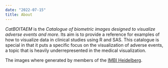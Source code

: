 ```yaml
---
date: "2022-07-15"
title: About
---
```


*CatBOITAEM* is the *Catalogue of biometric images designed to visualize adverse events and more*. Its aim is to provide a reference for examples of how to visualize data in clinical studies using R and SAS. This catalogue is special in that it puts a specific focus on the visualization of adverse events, a topic that is heavily underrepresented in the medical visualization.

The images where generated by members of the [IMBI Heidelberg](https://www.klinikum.uni-heidelberg.de/medizinische-biometrie/wir-ueber-uns/wir-ueber-uns).
